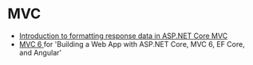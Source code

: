 # MVC

- [Introduction to formatting response data in ASP.NET Core MVC](https://docs.microsoft.com/en-us/aspnet/core/mvc/models/formatting)
- [MVC 6 ](https://github.com/illegitimis/Tutorial/blob/master/netcore/Building.A.Web.App.With.ASP.NET.Core.MVC6.EFCore.And.Angular.md#mvc-6) for 'Building a Web App with ASP.NET Core, MVC 6, EF Core, and Angular'
